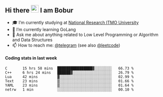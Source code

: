 ## Hi there <img src="https://media.giphy.com/media/hvRJCLFzcasrR4ia7z/giphy.gif" width="25px" height="25px"> I am Bobur

- :mortar_board: I’m currently studying at [National Research ITMO University](https://itmo.ru/)
- :seedling: I’m currently learning GoLang
- :speech_balloon: Ask me about anything related to Low Level Programming or Algorithm and Data Structures
- :mailbox: How to reach me: [@telegram](https://t.me/octoant) (see also [@leetcode](https://leetcode.com/octoant/))    

#### Coding stats in last week

<!--START_SECTION:waka-->

```text
C       15 hrs 58 mins  ████████████████▓░░░░░░░░   66.73 %
C++     6 hrs 24 mins   ██████▓░░░░░░░░░░░░░░░░░░   26.79 %
Lua     42 mins         ▓░░░░░░░░░░░░░░░░░░░░░░░░   02.99 %
Text    23 mins         ▒░░░░░░░░░░░░░░░░░░░░░░░░   01.66 %
YAML    23 mins         ▒░░░░░░░░░░░░░░░░░░░░░░░░   01.64 %
netrw   1 min           ░░░░░░░░░░░░░░░░░░░░░░░░░   00.10 %
```

<!--END_SECTION:waka-->
